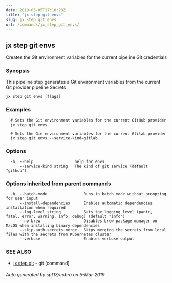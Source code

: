 ```yaml
---
date: 2019-03-05T17:10:23Z
title: "jx step git envs"
slug: jx_step_git_envs
url: /commands/jx_step_git_envs/
---
```

## jx step git envs

Creates the Git environment variables for the current pipeline Git credentials

### Synopsis

This pipeline step generates a Git environment variables from the current Git provider pipeline Secrets

```
jx step git envs [flags]
```

### Examples

```
  # Sets the Git environment variables for the current GitHub provider
  jx step git envs
  
  # Sets the Gie environment variables for the current Gtilab provider
  jx step git envs --service-kind=gitlab
```

### Options

```
  -h, --help                  help for envs
      --service-kind string   The kind of git service (default "github")
```

### Options inherited from parent commands

```
  -b, --batch-mode                Runs in batch mode without prompting for user input
      --install-dependencies      Enables automatic dependencies installation when required
      --log-level string          Sets the logging level (panic, fatal, error, warning, info, debug) (default "info")
      --no-brew                   Disables brew package manager on MacOS when installing binary dependencies
      --skip-auth-secrets-merge   Skips merging the secrets from local files with the secrets from Kubernetes cluster
      --verbose                   Enables verbose output
```

### SEE ALSO

* [jx step git](/commands/jx_step_git/)	 - git [command]

###### Auto generated by spf13/cobra on 5-Mar-2019
